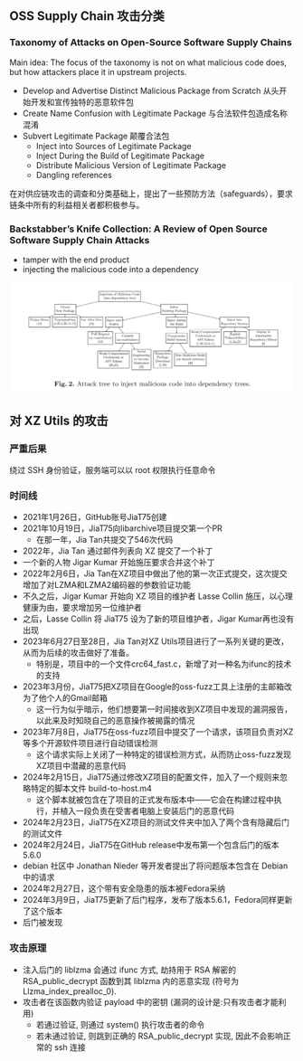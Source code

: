 ## OSS Supply Chain 攻击分类
### Taxonomy of Attacks on Open-Source Software Supply Chains
Main idea: The focus of the taxonomy is not on what malicious code does, but how attackers place it in upstream projects.

- Develop and Advertise Distinct Malicious Package from Scratch 从头开始开发和宣传独特的恶意软件包
- Create Name Confusion with Legitimate Package 与合法软件包造成名称混淆
- Subvert Legitimate Package 颠覆合法包
  - Inject into Sources of Legitimate Package
  -  Inject During the Build of Legitimate Package
  -  Distribute Malicious Version of Legitimate Package
  -  Dangling references

在对供应链攻击的调查和分类基础上，提出了一些预防方法（safeguards），要求链条中所有的利益相关者都积极参与。

### Backstabber’s Knife Collection: A Review of Open Source Software Supply Chain Attacks
- tamper with the end product
- injecting the malicious code into a dependency

![alt text](image.png)

## 对 XZ Utils 的攻击
### 严重后果
绕过 SSH 身份验证，服务端可以以 root 权限执行任意命令

### 时间线
- 2021年1月26日，GitHub账号JiaT75创建
- 2021年10月19日，JiaT75向libarchive项目提交第一个PR
  - 在那一年，Jia Tan共提交了546次代码
- 2022年，Jia Tan 通过邮件列表向 XZ 提交了一个补丁
- 一个新的人物 Jigar Kumar 开始施压要求合并这个补丁
- 2022年2月6日，Jia Tan在XZ项目中做出了他的第一次正式提交，这次提交增加了对LZMA和LZMA2编码器的参数验证功能
- 不久之后，Jigar Kumar 开始向 XZ 项目的维护者 Lasse Collin 施压，以心理健康为由，要求增加另一位维护者
- 之后，Lasse Collin 将 JiaT75 设为了新的项目维护者，Jigar Kumar再也没有出现
- 2023年6月27日至28日，Jia Tan对XZ Utils项目进行了一系列关键的更改，从而为后续的攻击做好了准备。
  - 特别是，项目中的一个文件crc64_fast.c，新增了对一种名为ifunc的技术的支持
- 2023年3月份，JiaT75把XZ项目在Google的oss-fuzz工具上注册的主邮箱改为了他个人的Gmail邮箱
  - 这一行为似乎暗示，他们想要第一时间接收到XZ项目中发现的漏洞报告，以此来及时知晓自己的恶意操作被揭露的情况
- 2023年7月8日，JiaT75在oss-fuzz项目中提交了一个请求，该项目负责对XZ等多个开源软件项目进行自动错误检测
  - 这个请求实际上关闭了一种特定的错误检测方式，从而防止oss-fuzz发现XZ项目中潜藏的恶意代码
- 2024年2月15日，JiaT75通过修改XZ项目的配置文件，加入了一个规则来忽略特定的脚本文件 build-to-host.m4
  - 这个脚本就被包含在了项目的正式发布版本中——它会在构建过程中执行，并植入一段负责在受害者电脑上安装后门的恶意代码
- 2024年2月23日，JiaT75在XZ项目的测试文件夹中加入了两个含有隐藏后门的测试文件
- 2024年2月24日，JiaT75在GitHub release中发布第一个包含后门的版本5.6.0
- debian 社区中 Jonathan Nieder 等开发者提出了将问题版本包含在 Debian 中的请求
- 2024年2月27日，这个带有安全隐患的版本被Fedora采纳
- 2024年3月9日，JiaT75更新了后门程序，发布了版本5.6.1，Fedora同样更新了这个版本
- 后门被发现

### 攻击原理
- 注入后门的 liblzma 会通过 ifunc 方式, 劫持用于 RSA 解密的 RSA_public_decrypt 函数到其 liblzma 内的恶意实现 (符号为 Llzma_index_prealloc_0).
- 攻击者在该函数内验证 payload 中的密钥 (漏洞的设计是:只有攻击者才能利用)
  - 若通过验证, 则通过 system() 执行攻击者的命令
  - 若未通过验证, 则跳到正确的 RSA_public_decrypt 实现, 因此不会影响正常的 ssh 连接